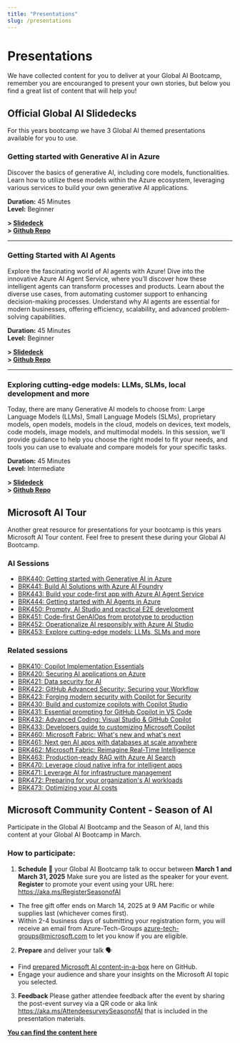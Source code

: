 ```yaml
---
title: "Presentations"
slug: /presentations
---
```

# Presentations

We have collected content for you to deliver at your Global AI Bootcamp, remember you are encouranged to present your own stories, but below you find a great list of content that will help you!


## Official Global AI Slidedecks

For this years bootcamp we have 3 Global AI themed presentations available for you to use.

### Getting started with Generative AI in Azure

Discover the basics of generative AI, including core models, functionalities. Learn how to utilize these models within the Azure ecosystem, leveraging various services to build your own generative AI applications.

**Duration:** 45 Minutes        
**Level:** Beginner        

**> [Slidedeck](https://globalaibootcamp25.blob.core.windows.net/sessions/globalaibootcamp-generative-ai.pptx)**  
**> [Github Repo](https://github.com/GlobalAICommunity/global-ai-bootcamp-2025-session-generative-ai-in-azure)**     

----

### Getting Started with AI Agents

Explore the fascinating world of AI agents with Azure! Dive into the innovative Azure AI Agent Service, where you’ll discover how these intelligent agents can transform processes and products. Learn about the diverse use cases, from automating customer support to enhancing decision-making processes. Understand why AI agents are essential for modern businesses, offering efficiency, scalability, and advanced problem-solving capabilities.

**Duration:** 45 Minutes      
**Level:** Beginner     

**> [Slidedeck](https://globalaibootcamp25.blob.core.windows.net/sessions/globalaibootcamp-ai-agents.pptx)**     
**> [Github Repo](https://github.com/GlobalAICommunity/global-ai-bootcamp-2025-session-ai-agents)**     

----

### Exploring cutting-edge models: LLMs, SLMs, local development and more

Today, there are many Generative AI models to choose from: Large Language Models (LLMs), Small Language Models (SLMs), proprietary models, open models, models in the cloud, models on devices, text models, code models, image models, and multimodal models. In this session, we'll provide guidance to help you choose the right model to fit your needs, and tools you can use to evaluate and compare models for your specific tasks.

**Duration:** 45 Minutes        
**Level:** Intermediate        

**> [Slidedeck](https://globalaibootcamp25.blob.core.windows.net/sessions/globalaibootcamp-cutting-edge-models.pptx)**     
**> [Github Repo](https://github.com/GlobalAICommunity/global-ai-bootcamp-2025-session-cutting-edge-models)**     


## Microsoft AI Tour

Another great resource for presentations for your bootcamp is this years Microsoft AI Tour content. Feel free to present these during your Global AI Bootcamp.


### AI Sessions
-  [BRK440: Getting started with Generative AI in Azure](https://github.com/microsoft/aitour-generative-ai-in-azure)
-  [BRK441: Build AI Solutions with Azure AI Foundry](https://github.com/microsoft/aitour-concept-to-creation-ai-studio)
-  [BRK443: Build your code-first app with Azure AI Agent Service](https://github.com/microsoft/aitour-azure-openai-assistants)
-  [BRK444: Getting started with AI Agents in Azure](https://github.com/microsoft/aitour-getting-started-with-ai-agents) 
-  [BRK450: Prompty, AI Studio and practical E2E development](https://github.com/microsoft/aitour-e2e-dev-with-prompty-and-ai-studio)
-  [BRK451: Code-first GenAIOps from prototype to production](https://github.com/microsoft/aitour-llmops-with-gen-ai-tools)
-  [BRK452: Operationalize AI responsibly with Azure AI Studio](https://github.com/microsoft/aitour-operate-ai-responsibly-with-ai-studio)
-  [BRK453: Explore cutting-edge models: LLMs, SLMs and more](https://github.com/microsoft/aitour-exploring-cutting-edge-models)

### Related sessions
- [BRK410: Copilot Implementation Essentials](https://github.com/microsoft/aitour-copilot-implementation-essentials)
- [BRK420: Securing AI applications on Azure](https://github.com/microsoft/aitour-securing-ai-apps-on-azure)
- [BRK421: Data security for AI](https://github.com/microsoft/aitour-data-security-for-ai)
- [BRK422: GitHub Advanced Security: Securing your Workflow](https://github.com/microsoft/aitour-github-advanced-security-workflow)
- [BRK423: Forging modern security with Copilot for Security​​](https://github.com/microsoft/aitour-cybersecurity-posture-with-copilot)
- [BRK430: Build and customize copilots with Copilot Studio](https://github.com/microsoft/aitour-copilot-studio-agents-and-experiences)
- [BRK431: Essential prompting for GitHub Copilot in VS Code](https://github.com/microsoft/aitour-github-copilot-can-do-that)
- [BRK432: Advanced Coding: Visual Studio & GitHub Copilot](https://github.com/microsoft/aitour-coding-mastery-with-github-copilot)
- [BRK433: Developers guide to customizing Microsoft Copilot](https://github.com/microsoft/aitour-customizing-microsoft-copilot)
- [BRK460: Microsoft Fabric: What's new and what's next](https://github.com/microsoft/aitour-whats-new-with-fabric)
- [BRK461: Next gen AI apps with databases at scale anywhere](https://github.com/microsoft/aitour-ai-apps-with-scalable-database)
- [BRK462: Microsoft Fabric: Reimagine Real-Time Intelligence](https://github.com/microsoft/aitour-reimagine-fabric-intelligence)
- [BRK463: Production-ready RAG with Azure AI Search](https://github.com/microsoft/aitour-rag-with-ai-search)
- [BRK470: Leverage cloud native infra for intelligent apps](https://github.com/microsoft/aitour-cloud-native-apps-with-azure-ai-and-aks)
- [BRK471: Leverage AI for infrastructure management](https://github.com/microsoft/aitour-leveraging-ai-for-infrastructure-managaement)
- [BRK472: Preparing for your organization's AI workloads​](https://github.com/microsoft/aitour-preparing-for-ai-workloads)
- [BRK473: Optimizing your AI costs​](https://github.com/microsoft/aitour-opimizing-your-ai-costs)





## Microsoft Community Content - Season of AI

Participate in the Global AI Bootcamp and the Season of AI, land this content at your Global AI Bootcamp in March.

### How to participate:

1.	**Schedule** 📆 your Global AI Bootcamp talk to occur between **March 1 and March 31, 2025** Make sure you are listed as the speaker for your event.   
	**Register** to promote your event using your URL here: https://aka.ms/RegisterSeasonofAI
   - The free gift offer ends on March 14, 2025 at 9 AM Pacific or while supplies last (whichever comes first).
   - Within 2-4 business days of submitting your registration form, you will receive an email from Azure-Tech-Groups azure-tech-groups@microsoft.com to let you know if you are eligible. 
2.	**Prepare** and deliver your talk 🗣️
-	Find [prepared Microsoft AI content-in-a-box](https://github.com/microsoft/community-content/tree/main/SeasonOfAI-S3-BestOfIgnite) here on GitHub.
-	Engage your audience and share your insights on the Microsoft AI topic you selected.
3. **Feedback** Please gather attendee feedback after the event by sharing the post-event survey via a QR code or aka link https://aka.ms/AttendeesurveySeasonofAI that is included in the presentation materials.

**[You can find the content here](https://github.com/microsoft/community-content)**







